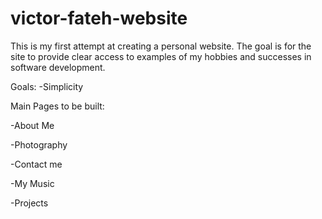 # victor-fateh-website
This is my first attempt at creating a personal website. The goal is for the site to provide clear access to examples of my hobbies and successes in software development.

Goals:
-Simplicity

Main Pages to be built: 

-About Me

-Photography

-Contact me

-My Music 

-Projects
